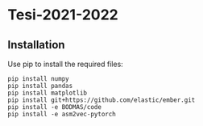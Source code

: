 # Tesi-2021-2022

## Installation
Use pip to install the required files:
```
pip install numpy
pip install pandas
pip install matplotlib
pip install git+https://github.com/elastic/ember.git
pip install -e BODMAS/code
pip install -e asm2vec-pytorch
```
